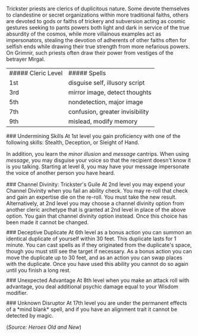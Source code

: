 Trickster priests are clerics of duplicitous nature.  Some devote themselves to clandestine or secret organizations within more traditional faiths, others are devoted to gods or faiths of trickery and subversion acting as cosmic gestures seeking to pants powers both light and dark in service of the true absurdity of the cosmos, while more villainous examples act as impersonators, stealing the devotion of adherents of other faiths often for selfish ends while drawing their true strength from more nefarious powers.  On Grimnir, such priests often draw their power from vestiges of the betrayer Mirgal.

|                    |                                 |
| ------------------ | ------------------------------- |
| ##### Cleric Level | ##### Spells                    |
| 1st                | disguise self, illusory script  |
| 3rd                | mirror image, detect thoughts   |
| 5th                | nondetection, major image       |
| 7th                | confusion, greater invisibility |
| 9th                | mislead, modify memory          |
<div style='margin-top:10px'></div>
### Undermining Skills
At 1st level you gain proficiency with one of the following skills: Stealth, Deception, or Sleight of Hand.

In addition, you learn the *minor illusion* and *message* cantrips.  When using *message*, you may disguise your voice so that the recipient doesn't know it is you talking.  Starting at level 8, you may have your message impersonate the voice of another person you have heard.
<div style='margin-top:10px'></div>
### Channel Divinity: Trickster's Guile
At 2nd level you may expend your Channel Divinity when you fail an ability check.  You may re-roll that check and gain an expertise die on the re-roll. You must take the new result.
Alternatively, at 2nd level you may choose a channel divinity option from another cleric archetype that is granted at 2nd level in place of the above option.  You gain that channel divinity option instead.  Once this choice has been made it cannot be changed.
<div style='margin-top:10px'></div>
### Deceptive Duplicate
At 6th level as a bonus action you can summon an identical duplicate of yourself within 30 feet.  This duplicate lasts for 1 minute.  You can cast spells as if they originated from the duplicate's space, though you must still see the target if necessary.  As a bonus action you can move the duplicate up to 30 feet, and as an action you can swap places with the duplicate.  Once you have used this ability you cannot do so again until you finish a long rest.
<div style='margin-top:10px'></div>
### Unexpected Advantage
At 8th level when you make an attack roll with advantage, you deal additional psychic damage equal to your Wisdom modifier.
<div style='margin-top:10px'></div>
### Unknown Disruptor
At 17th level you are under the permanent effects of a *mind blank* spell, and if you have an alignment trait it cannot be detected by magic.

(*Source: Heroes Old and New*)